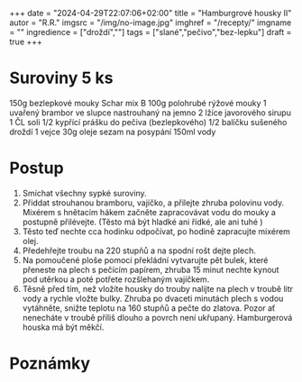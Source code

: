 
+++
date = "2024-04-29T22:07:06+02:00"
title = "Hamburgrové housky II"
autor = "R.R."
imgsrc = "/img/no-image.jpg"
imghref = "/recepty/"
imgname = ""
ingredience = ["droždí",""]
tags = ["slané","pečivo","bez-lepku"]
draft = true
+++


# Suroviny 5 ks

150g bezlepkové mouky Schar mix B
100g polohrubé rýžové mouky 
1 uvařený brambor ve slupce nastrouhaný na jemno
2 lžíce javorového sirupu
1 ČL soli
1/2 kypřící prášku do pečiva (bezlepkového)
1/2 balíčku sušeného droždí
1 vejce
30g oleje
sezam na posypání
150ml vody


# Postup

1. Smíchat všechny sypké suroviny.
2. Přiddat strouhanou bramboru, vajíčko, a přilejte zhruba polovinu vody. Mixérem s hnětacím hákem začněte zapracovávat vodu do mouky a postupně přilévejte. 
(Těsto má být hladké ani řídké, ale ani tuhé ) 
3. Těsto teď nechte cca hodinku odpočívat, po hodině zapracujte mixérem olej.
4. Předehřejte troubu na 220 stupňů a na spodní rošt dejte plech.
5. Na pomoučené ploše pomocí překládní vytvarujte pět bulek, které přeneste na plech s pečícím papírem, zhruba 15 minut nechte kynout pod utěrkou a poté potřete rozšlehaným vajíčkem.
6. Těsně před tím, než vložíte housky do trouby nalijte na plech v troubě litr vody a rychle vložte bulky. Zhruba po dvaceti minutách plech s vodou vytáhněte, snižte teplotu na 160 stupňů a pečte do zlatova. Pozor ať nenecháte v troubě příliš dlouho a povrch není ukřupaný. Hamburgerová houska má být měkčí.

# Poznámky


<!-- --> 
